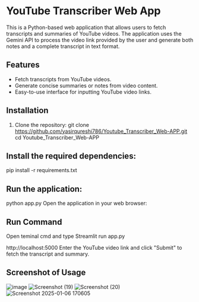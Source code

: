 # YouTube Transcriber Web App

This is a Python-based web application that allows users to fetch transcripts and summaries of YouTube videos. The application uses the Gemini API to process the video link provided by the user and generate both notes and a complete transcript in text format.

## Features

- Fetch transcripts from YouTube videos.
- Generate concise summaries or notes from video content.
- Easy-to-use interface for inputting YouTube video links.

## Installation

1. Clone the repository:
   git clone https://github.com/yasirqureshi786/Youtube_Transcriber_Web-APP.git
   cd Youtube_Transcriber_Web-APP

## Install the required dependencies:

pip install -r requirements.txt

## Run the application:

python app.py
Open the application in your web browser:

## Run Command 

Open teminal cmd and type
Streamlit run app.py

http://localhost:5000
Enter the YouTube video link and click "Submit" to fetch the transcript and summary.

## Screenshot of Usage
![image](https://github.com/user-attachments/assets/5ce0df52-41e2-4696-baa2-63f42aeeb54e)
![Screenshot (19)](https://github.com/user-attachments/assets/9249b290-d484-442f-b32d-2232d847e0a5)
![Screenshot (20)](https://github.com/user-attachments/assets/0155c16c-1956-4e87-9467-e16ccc882406)
![Screenshot 2025-01-06 170605](https://github.com/user-attachments/assets/7112d20a-5b2c-4949-9402-f9198c302b1d)


